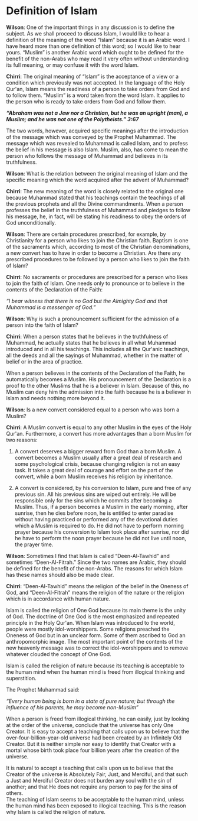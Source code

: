Definition of Islam
===================

**Wilson**: One of the important things in any discussion is to define
the subject. As we shall proceed to discuss Islam, I would like to hear
a definition of the meaning of the word “Islam” because it is an Arabic
word. I have heard more than one definition of this word; so I would
like to hear yours. “Muslim” is another Arabic word which ought to be
defined for the benefit of the non-Arabs who may read it very often
without understanding its full meaning, or may confuse it with the word
Islam.

**Chirri**: The original meaning of “Islam” is the acceptance of a view
or a condition which previously was not accepted. In the language of the
Holy Qur'an, Islam means the readiness of a person to take orders from
God and to follow them. “Muslim” is a word taken from the word Islam. It
applies to the person who is ready to take orders from God and follow
them.

***“Abraham was not a Jew nor a Christian, but he was an upright (man),
a Muslim; and he was not one of the Polytheists.” 3:67***

The two words, however, acquired specific meanings after the
introduction of the message which was conveyed by the Prophet Muhammad.
The message which was revealed to Muhammad is called Islam, and to
profess the belief in his message is also Islam. Muslim, also, has come
to mean the person who follows the message of Muhammad and believes in
its truthfulness.

**Wilson**: What is the relation between the original meaning of Islam
and the specific meaning which the word acquired after the advent of
Muhammad?

**Chirri**: The new meaning of the word is closely related to the
original one because Muhammad stated that his teachings contain the
teachings of all the previous prophets and all the Divine commandments.
When a person professes the belief in the truthfulness of Muhammad and
pledges to follow his message, he, in fact, will be stating his
readiness to obey the orders of God unconditionally.

**Wilson**: There are certain procedures prescribed, for example, by
Christianity for a person who likes to join the Christian faith. Baptism
is one of the sacraments which, according to most of the Christian
denominations, a new convert has to have in order to become a Christian.
Are there any prescribed procedures to be followed by a person who likes
to join the faith of Islam?

**Chirri**: No sacraments or procedures are prescribed for a person who
likes to join the faith of Islam. One needs only to pronounce or to
believe in the contents of the Declaration of the Faith:

*“I bear witness that there is no God but the Almighty God and that
Muhammad is a messenger of God.”*

**Wilson**: Why is such a pronouncement sufficient for the admission of
a person into the faith of Islam?

**Chirri**: When a person states that he believes in the truthfulness of
Muhammad, he actually states that he believes in all what Muhammad
introduced and in all his teachings. This includes all the Qur'anic
teachings, all the deeds and all the sayings of Muhammad, whether in the
matter of belief or in the area of practice.

When a person believes in the contents of the Declaration of the Faith,
he automatically becomes a Muslim. His pronouncement of the Declaration
is a proof to the other Muslims that he is a believer in Islam. Because
of this, no Muslim can deny him the admission into the faith because he
is a believer in Islam and needs nothing more beyond it.

**Wilson**: Is a new convert considered equal to a person who was born a
Muslim?

**Chirri**: A Muslim convert is equal to any other Muslim in the eyes of
the Holy Qur'an. Furthermore, a convert has more advantages than a born
Muslim for two reasons:

1. A convert deserves a bigger reward from God than a born Muslim. A
convert becomes a Muslim usually after a great deal of research and some
psychological crisis, because changing religion is not an easy task. It
takes a great deal of courage and effort on the part of the convert,
while a born Muslim receives his religion by inheritance.

2. A convert is considered, by his conversion to Islam, pure and free of
any previous sin. All his previous sins are wiped out entirely. He will
be responsible only for the sins which he commits after becoming a
Muslim. Thus, if a person becomes a Muslim in the early morning, after
sunrise, then he dies before noon, he is entitled to enter paradise
without having practiced or performed any of the devotional duties which
a Muslim is required to do. He did not have to perform morning prayer
because his conversion to Islam took place after sunrise, nor did he
have to perform the noon prayer because he did not live until noon, the
prayer time.

**Wilson**: Sometimes I find that Islam is called “Deen-Al-Tawhid” and
sometimes “Deen-Al-Fitrah.” Since the two names are Arabic, they should
be defined for the benefit of the non-Arabs. The reasons for which Islam
has these names should also be made clear.

**Chirri**: “Deen-Al-Tawhid” means the religion of the belief in the
Oneness of God, and “Deen-Al-Fitrah” means the religion of the nature or
the religion which is in accordance with human nature.

Islam is called the religion of One God because its main theme is the
unity of God. The doctrine of One God is the most emphasized and
repeated principle in the Holy Qur'an. When Islam was introduced to the
world, people were mostly idol-worshippers. Some religions preached the
Oneness of God but in an unclear form. Some of them ascribed to God an
anthropomorphic image. The most important point of the contents of the
new heavenly message was to correct the idol-worshippers and to remove
whatever clouded the concept of One God.

Islam is called the religion of nature because its teaching is
acceptable to the human mind when the human mind is freed from illogical
thinking and superstition.

The Prophet Muhammad said:

*“Every human being is born in a state of pure nature; but through the
influence of his parents, he may become non-Muslim”*

When a person is freed from illogical thinking, he can easily, just by
looking at the order of the universe, conclude that the universe has
only One Creator. It is easy to accept a teaching that calls upon us to
believe that the over-four-billion-year-old universe had been created by
an Infinitely Old Creator. But it is neither simple nor easy to identify
that Creator with a mortal whose birth took place four billion years
after the creation of the universe.

It is natural to accept a teaching that calls upon us to believe that
the Creator of the universe is Absolutely Fair, Just, and Merciful, and
that such a Just and Merciful Creator does not burden any soul with the
sin of another; and that He does not require any person to pay for the
sins of others.  
 The teaching of Islam seems to be acceptable to the human mind, unless
the human mind has been exposed to illogical teaching. This is the
reason why Islam is called the religion of nature.


